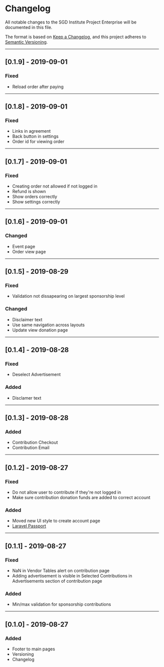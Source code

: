 # Changelog

All notable changes to the SGD Institute Project Enterprise will be documented in this file.

The format is based on [Keep a Changelog](https://keepachangelog.com/en/1.0.0/),
and this project adheres to [Semantic Versioning](https://semver.org/spec/v2.0.0.html).

___

## [0.1.9] - 2019-09-01

### Fixed

- Reload order after paying

___

## [0.1.8] - 2019-09-01

### Fixed

- Links in agreement
- Back button in settings
- Order id for viewing order

___

## [0.1.7] - 2019-09-01

### Fixed

- Creating order not allowed if not logged in
- Refund is shown
- Show orders correctly
- Show settings correctly

___

## [0.1.6] - 2019-09-01

### Changed

- Event page
- Order view page

___

## [0.1.5] - 2019-08-29

### Fixed

- Validation not dissapearing on largest sponsorship level

### Changed

- Disclaimer text
- Use same navigation across layouts
- Update view donation page

___

## [0.1.4] - 2019-08-28

### Fixed

- Deselect Advertisement

### Added

- Disclamer text

___

## [0.1.3] - 2019-08-28

### Added

- Contribution Checkout
- Contribution Email

___

## [0.1.2] - 2019-08-27

### Fixed

- Do not allow user to contribute if they're not logged in
- Make sure contribution donation funds are added to correct account

### Added

- Moved new UI style to create account page
- [Laravel Passport](https://laravel.com/docs/5.8/passport)

___

## [0.1.1] - 2019-08-27

### Fixed

- NaN in Vendor Tables alert on contribution page
- Adding advertisement is visible in Selected Contributions in Advertisements section of contribution page

### Added

- Min/max validation for sponsorship contributions

___

## [0.1.0] - 2019-08-27

### Added

- Footer to main pages
- Versioning
- Changelog
